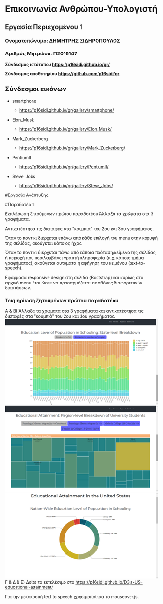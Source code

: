 # Επικοινωνία Ανθρώπου-Υπολογιστή
## Εργασία Περιεχομένου 1
### Ονοματεπώνυμο: ΔΗΜΗΤΡΗΣ ΣΙΔΗΡΟΠΟΥΛΟΣ
### Αριθμός Μητρώου: Π2016147

**Σύνδεσμος ιστότοπου https://p16sidi.github.io/gr/**

**Σύνδεσμος αποθετηρίου https://github.com/p16sidi/gr**


## Σύνδεσμοι εικόνων

* smartphone

  * https://p16sidi.github.io/gr/gallery/smartphone/

* Elon_Musk

  * https://p16sidi.github.io/gr/gallery/Elon_Musk/

* Mark_Zuckerberg

  * https://p16sidi.github.io/gr/gallery/Mark_Zuckerberg/

* PentiumII

  * https://p16sidi.github.io/gr/gallery/PentiumII/

* Steve_Jobs

  * https://p16sidi.github.io/gr/gallery/Steve_Jobs/
  
  
  
  
#Εργασία Ανάπτυξης

#Παραδοτέο 1

[Link αποθετηρίου κώδικα]: https://github.com/p16sidi/D3js-US-educational-attainment
[Link στο εκτελέσιμο]: https://p16sidi.github.io/D3js-US-educational-attainment/


Εκπλήρωση ζητούμενων πρώτου παραδοτέου
 Άλλαξα τα χρώματα στα 3 γραφήματα.

 Αντικατέστησα τις διεπαφές στα "κουμπιά" του 2ου και 3ου γραφήματος.

 Όταν το ποντίκι διέρχεται επάνω από κάθε επιλογή του menu στην κορυφή της σελίδας, ακούγεται κάποιος ήχος.

 Όταν το ποντίκι διέρχεται πάνω από κάποια πρόταση/κείμενο της σελίδας ή περιοχή που περιλαμβάνει γραπτή πληροφορία (π.χ. κάποιο τμήμα γραφήματος), ακούγεται αυτόματα η αφήγηση του κειμένου (text-to-speech).

 Εφάρμοσα responsive design στη σελίδα (Bootstrap) και κυρίως στο αρχικό menu έτσι ώστε να προσαρμόζεται σε οθόνες διαφορετικών διαστάσεων.

### Τεκμηρίωση ζητουμένων πρώτου παραδοτέου

Α & B) Άλλαξα τα χρώματα στα 3 γραφήματα και αντικατέστησα τις διεπαφές στα "κουμπιά" του 2ου και 3ου γραφήματος.
![Screenshot](first.png.png)
![Screenshot](second.png.png)
![Screenshot](third.png.png)
Γ & Δ & Ε) Δείτε το εκτελέσιμο στο https://p16sidi.github.io/D3js-US-educational-attainment/

Για την μετατροπή text to speech χρησιμοποίησα το mouseover.js.
